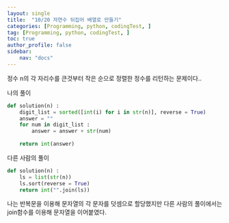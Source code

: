 ```yaml
---
layout: single
title:  "10/20 자연수 뒤집어 배열로 만들기"
categories: [Programming, python, codingTest, ]
tag: [Programming, python, codingTest, ]
toc: true
author_profile: false
sidebar:
    nav: "docs"
---
```


 정수 n의 각 자리수를 큰것부터 작은 순으로 정렬한 정수를 리턴하는 문제이다..

 

나의 풀이

```python
def solution(n) :
    digit_list = sorted([int(i) for i in str(n)], reverse = True)
    answer = ""
    for num in digit_list :
        answer = answer + str(num)
        
	return int(answer)
```



다른 사람의 풀이

```python
def solution(n) :
    ls = list(str(n))
    ls.sort(reverse = True)
    return int("".join(ls))
```

나는 반복문을 이용해 문자열의 각 문자를 덧셈으로 할당했지만 다른 사람의 풀이에서는 join함수를 이용해 문자열을 이어붙였다.